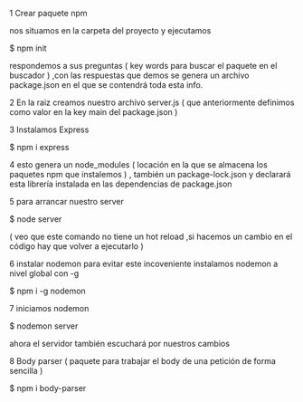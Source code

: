 1 Crear paquete npm 

nos situamos en la carpeta del proyecto y ejecutamos

$ npm init

respondemos a sus preguntas ( key words para buscar el paquete en el buscador ) ,con las respuestas que demos se genera un archivo package.json
en el que se contendrá toda esta info.

2 En la raiz creamos nuestro archivo server.js ( que anteriormente definimos como valor en la key main del package.json )

3 Instalamos Express

$ npm i express

4 esto genera un node_modules ( locación en la que se almacena los paquetes npm que instalemos ) , también un package-lock.json y declarará 
  esta librería instalada en las dependencias de package.json


5 para arrancar nuestro server

$ node server

( veo que este comando no tiene un hot reload ,si hacemos un cambio en el código hay que volver a ejecutarlo )

6 instalar nodemon para evitar este incoveniente instalamos nodemon a nivel global con -g

$ npm i -g nodemon

7 iniciamos nodemon

$ nodemon server

ahora el servidor también escuchará por nuestros cambios

8 Body parser ( paquete para trabajar el body de una petición de forma sencilla )

$ npm i body-parser